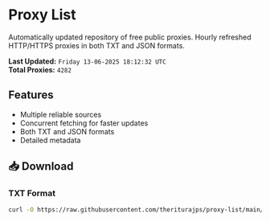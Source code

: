 # Proxy List

Automatically updated repository of free public proxies. Hourly refreshed HTTP/HTTPS proxies in both TXT and JSON formats.

**Last Updated:** `Friday 13-06-2025 18:12:32 UTC`  
**Total Proxies:** `4282`

## Features
- Multiple reliable sources
- Concurrent fetching for faster updates
- Both TXT and JSON formats
- Detailed metadata

## 📥 Download

### TXT Format
```bash
curl -O https://raw.githubusercontent.com/theriturajps/proxy-list/main/proxies.txt